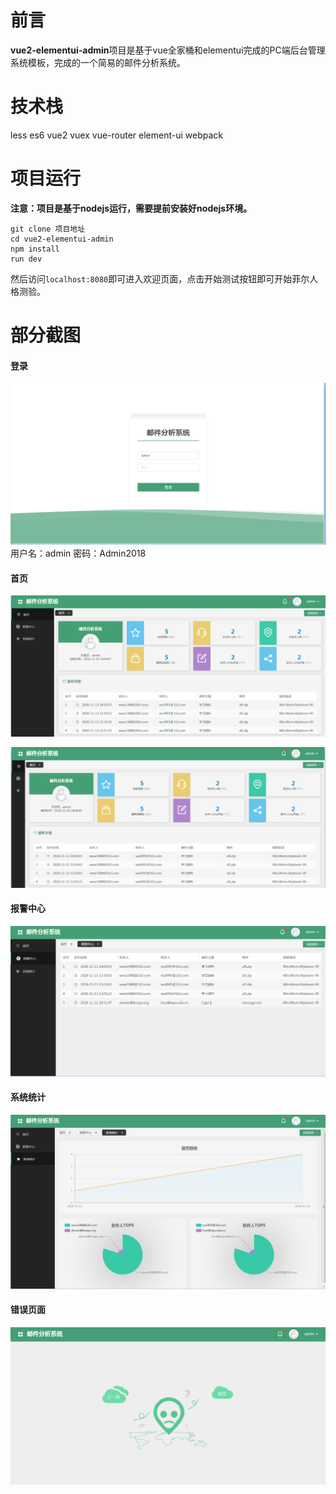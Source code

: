 # 前言
**vue2-elementui-admin**项目是基于vue全家桶和elementui完成的PC端后台管理系统模板，完成的一个简易的邮件分析系统。
# 技术栈
less es6 vue2 vuex vue-router element-ui webpack
# 项目运行
**注意：项目是基于nodejs运行，需要提前安装好nodejs环境。**

```
git clone 项目地址
cd vue2-elementui-admin
npm install
run dev
```
然后访问```localhost:8080```即可进入欢迎页面，点击开始测试按钮即可开始菲尔人格测验。
# 部分截图
#### 登录
![img1](https://raw.githubusercontent.com/nut77/vue2-elementui-admin/1.0.0/screenshots/1.png)
用户名：admin  密码：Admin2018
#### 首页
![img2](https://raw.githubusercontent.com/nut77/vue2-elementui-admin/1.0.0/screenshots/2.png)

![img3](https://raw.githubusercontent.com/nut77/vue2-elementui-admin/1.0.0/screenshots/3.png)
#### 报警中心
![img4](https://raw.githubusercontent.com/nut77/vue2-elementui-admin/1.0.0/screenshots/4.png)
#### 系统统计
![img5](https://raw.githubusercontent.com/nut77/vue2-elementui-admin/1.0.0/screenshots/5.png)
#### 错误页面
![img6](https://raw.githubusercontent.com/nut77/vue2-elementui-admin/1.0.0/screenshots/6.png)

